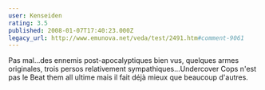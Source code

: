 ```yaml
---
user: Kenseiden
rating: 3.5
published: 2008-01-07T17:40:23.000Z
legacy_url: http://www.emunova.net/veda/test/2491.htm#comment-9061
---
```

Pas mal...des ennemis post-apocalyptiques bien vus, quelques armes originales, trois persos relativement sympathiques...Undercover Cops n'est pas le Beat them all ultime mais il fait déjà mieux que beaucoup d'autres.